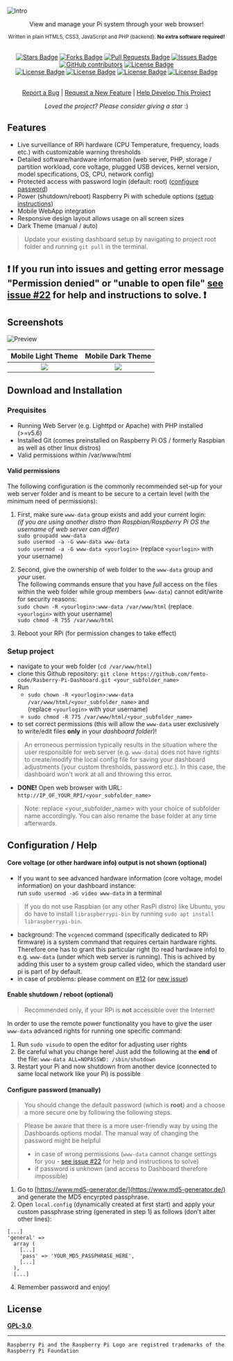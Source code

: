 ![Intro](https://cdn.discordapp.com/attachments/742731876170465310/894942585280397413/RPi-Dashboard.png?raw=true "Components of this project")
<div align="center">View and manage your Pi system through your web browser!</div>
<p align="center"><sub>Written in plain HTML5, CSS3, JavaScript and PHP (backend). <b>No extra software required!</b></sub></p>
<br>
<div align="center">
  <a href="https://github.com/femto-code/Raspberry-Pi-Dashboard/stargazers"><img src="https://img.shields.io/github/stars/femto-code/Raspberry-Pi-Dashboard?color=yellow" alt="Stars Badge"/></a>
<a href="https://github.com/femto-code/Raspberry-Pi-Dashboard/network/members"><img src="https://img.shields.io/github/forks/femto-code/Raspberry-Pi-Dashboard?color=orange" alt="Forks Badge"/></a>
<a href="https://github.com/femto-code/Raspberry-Pi-Dashboard/pulls"><img src="https://img.shields.io/github/issues-pr/femto-code/Raspberry-Pi-Dashboard" alt="Pull Requests Badge"/></a>
<a href="https://github.com/femto-code/Raspberry-Pi-Dashboard/issues"><img src="https://img.shields.io/github/issues/femto-code/Raspberry-Pi-Dashboard" alt="Issues Badge"/></a>
<a href="https://github.com/femto-code/Raspberry-Pi-Dashboard/graphs/contributors"><img alt="GitHub contributors" src="https://img.shields.io/github/contributors/femto-code/Raspberry-Pi-Dashboard?color=2b9348"></a>
<a href="https://github.com/femto-code/Raspberry-Pi-Dashboard/blob/master/LICENSE"><img src="https://img.shields.io/github/license/femto-code/Raspberry-Pi-Dashboard?color=2b9348" alt="License Badge"/></a>
<br>
<a href="https://github.com/femto-code/Raspberry-Pi-Dashboard/"><img src="https://img.shields.io/github/repo-size/femto-code/Raspberry-Pi-Dashboard?color=important" alt="License Badge"/></a>
<a href="https://github.com/femto-code/Raspberry-Pi-Dashboard/"><img src="https://img.shields.io/tokei/lines/github/femto-code/Raspberry-Pi-Dashboard?color=yellowgreen" alt="License Badge"/></a>
<a href="https://github.com/femto-code/Raspberry-Pi-Dashboard/releases"><img src="https://img.shields.io/github/v/release/femto-code/Raspberry-Pi-Dashboard?color=success" alt="License Badge"/></a>
<a href="https://github.com/femto-code/Raspberry-Pi-Dashboard/commits"><img src="https://img.shields.io/github/last-commit/femto-code/Raspberry-Pi-Dashboard" alt="License Badge"/></a>
</div>
<br>
<p align="center"><a href="https://github.com/femto-code/Raspberry-Pi-Dashboard/issues">Report a Bug</a> | <a href="https://github.com/femto-code/Raspberry-Pi-Dashboard/issues">Request a New Feature</a> | <a href="https://github.com/femto-code/Raspberry-Pi-Dashboard/pulls">Help Develop This Project</a></p>
<p align="center"><i>Loved the project? Please consider giving a star</i> :)</p>

## Features

- Live surveillance of RPi hardware (CPU Temperature, frequency, loads etc.) with customizable warning thresholds
- Detailed software/hardware information (web server, PHP, storage / partition workload, core voltage, plugged USB devices, kernel version, model specifications, OS, CPU, network config)
- Protected access with password login (default: root) ([configure password](https://github.com/femto-code/Raspberry-Pi-Dashboard#configure-password-manually))
- Power (shutdown/reboot) Raspberry Pi with schedule options ([setup instructions](https://github.com/femto-code/Raspberry-Pi-Dashboard#enable-shutdown--reboot-optional))
- Mobile WebApp integration
- Responsive design layout allows usage on all screen sizes
- Dark Theme (manual / auto)

>Update your existing dashboard setup by navigating to project root folder and running `git pull` in the terminal.

## ❗ If you run into issues and getting error message "Permission denied" or "unable to open file" [see issue #22](https://github.com/femto-code/Raspberry-Pi-Dashboard/issues/22) for help and instructions to solve. ❗ 

## Screenshots

![Preview](img/preview.png?raw=true "Preview of dashboard in a web browser")

| Mobile Light Theme                                | Mobile Dark Theme                               |
|:-------------------------------------------------:|:-----------------------------------------------:|
| ![](img/m2.png?raw=true)                          |                ![](img/m1.png?raw=true)         |

## Download and Installation

### Prequisites

- Running Web Server (e.g. Lighttpd or Apache) with PHP installed (>=v5.6)
- Installed Git (comes preinstalled on Raspberry Pi OS / formerly Raspbian as well as other linux distros)
- Valid permissions within /var/www/html

#### Valid permissions

The following configuration is the commonly recommended set-up for your web server folder and is meant to be secure to a certain level (with the minimum need of permissions):

1. First, make sure `www-data` group exists and add your current login:<br>
_(if you are using another distro than Raspbian/Raspberry Pi OS the username of web server can differ)_<br>
`sudo groupadd www-data`<br>
`sudo usermod -a -G www-data www-data`<br>
`sudo usermod -a -G www-data <yourlogin>` (replace `<yourlogin>` with your username)

2. Second, give the ownership of web folder to the `www-data` group and *your* user.<br>The following commands ensure that you have _full_ access on the files within the web folder while group members (`www-data`) cannot edit/write for security reasons:<br>
`sudo chown -R <yourlogin>:www-data /var/www/html` (replace `<yourlogin>` with your username)<br>
`sudo chmod -R 755 /var/www/html`

3. Reboot your RPi (for permission changes to take effect)

### Setup project

- navigate to your web folder (`cd /var/www/html`)
- clone this Github repository: `git clone https://github.com/femto-code/Rasberry-Pi-Dashboard.git <your_subfolder_name>`
- Run
  - `sudo chown -R <yourlogin>:www-data /var/www/html/<your_subfolder_name>` and<br>(replace `<yourlogin>` with your username)
  - `sudo chmod -R 775 /var/www/html/<your_subfolder_name>`
- to set correct permissions (this will allow the `www-data` user exclusively to write/edit files **only** in your _dashboard folder_)!
> An erroneous permission typically results in the situation where the user responsible for web server (e.g. `www-data`) does not have rights to create/modify the local config file for saving your dashboard adjustments (your custom thresholds, password etc.). In this case, the dashboard won't work at all and throwing this error.
- **DONE!** Open web browser with URL: `http://IP_OF_YOUR_RPI/<your_subfolder_name>`
> Note: replace <your_subfolder_name> with your choice of subfolder name accordingly. You can also rename the base folder at any time afterwards.

## Configuration / Help

#### Core voltage (or other hardware info) output is not shown (optional)
- If you want to see advanced hardware information (core voltage, model information) on your dashboard instance:<br>run `sudo usermod -aG video www-data` in a terminal
>If you do not use Raspbian (or any other RasPi distro) like Ubuntu, you do have to install `libraspberrypi-bin` by running `sudo apt install libraspberrypi-bin`.

- background: The `vcgencmd` command (specifically dedicated to RPi firmware) is a system command that requires certain hardware rights. Therefore one has to grant this particular right (to read hardware info) to e.g. `www-data` (under which web server is running). This is achived by adding this user to a system group called video, which the standard user pi is part of by default.
- in case of problems: please comment on [#12](https://github.com/femto-code/Raspberry-Pi-Dashboard/issues/12) (or [new issue](https://github.com/femto-code/Raspberry-Pi-Dashboard/issues/new))

#### Enable shutdown / reboot (optional)

> Recommended only, if your RPi is **not** accessible over the Internet!

In order to use the remote power functionality you have to give the user `www-data` advanced rights for running one specific command:
1. Run `sudo visudo` to open the editor for adjusting user rights
2. Be careful what you change here! Just add the following at the **end** of the file: `www-data ALL=NOPASSWD: /sbin/shutdown`
3. Restart your Pi and now shutdown from another device (connected to same local network like your Pi) is possible

#### Configure password (manually)

>You should change the default password (which is **root**) and a choose a more secure one by following the following steps.

>Please be aware that there is a more user-friendly way by using the Dashboards options modal. The manual way of changing the password might be helpful
>- in case of wrong permissions (`www-data` cannot change settings for you - [see issue #22](https://github.com/femto-code/Raspberry-Pi-Dashboard/issues/22) for help and instructions to solve)
>- if password is unknown (and access to Dashboard therefore impossible)

1. Go to [https://www.md5-generator.de/](https://www.md5-generator.de/) and generate the MD5 encyrpted passphrase.
2. Open `local.config` (dynamically created at first start) and apply your custom passphrase string (generated in step 1) as follows (don't alter other lines):
```
[...]
'general' =>
  array (
    [...]
    'pass' => 'YOUR_MD5_PASSPHRASE_HERE',
    [...]
  ),
  [...]
```

4. Remember password and enjoy!

## License

[**GPL-3.0**](LICENSE).

---

`Raspberry Pi and the Raspberry Pi Logo are registred trademarks of the Raspberry Pi Foundation`
